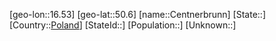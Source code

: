 ﻿---
location: [50.6,16.53]
type: City
tags:
- geo/City


SpocWebEntityId: 29527
isDeleted: false
confidential: public

---
[geo-lon::16.53]
[geo-lat::50.6]
[name::Centnerbrunn]
[State::]
[Country::[Poland](geo/Continent/Europe/Poland.md)]
[StateId::]
[Population::]
[Unknown::]

